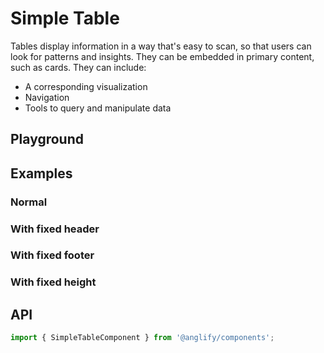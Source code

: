 # Simple Table

<app-references
issues="https://github.com/valentingavran/anglify/labels/component%3A%20Simple%20Table"
material-design="https://material.io/components/data-tables"
bundle-size="https://bundlephobia.com/package/@anglify/components@latest"
w3c="https://www.w3.org/WAI/ARIA/apg/patterns/table/"/>

Tables display information in a way that's easy to scan, so that users can look for patterns and insights. They can be embedded in primary
content, such as cards. They can include:

- A corresponding visualization
- Navigation
- Tools to query and manipulate data

## Playground

<app-simple-table-playground></app-simple-table-playground>

## Examples

### Normal

<app-code-example component="simple-table" example="normal"></app-code-example>

### With fixed header

<app-code-example component="simple-table" example="fixed-header" ></app-code-example>

### With fixed footer

<app-code-example component="simple-table" example="fixed-footer"></app-code-example>

### With fixed height

<app-code-example component="simple-table" example="fixed-height"></app-code-example>

## API

```typescript
import { SimpleTableComponent } from '@anglify/components';
```

<app-inputs-table components="SimpleTableComponent"></app-inputs-table>

<app-styling-table component="table"></app-styling-table>
